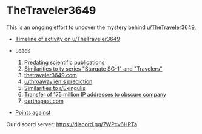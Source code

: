 # TheTraveler3649
This is an ongoing effort to uncover the mystery behind [u/TheTraveler3649](https://old.reddit.com/user/TheTraveler3649).

- [Timeline of activity on u/TheTraveler3649](TheTraveler3649/timeline.md)

- Leads
  1. [Predating scientific publications](Leads/scientific_publications.md)
  2. [Similarities to tv series "Stargate SG-1" and "Travelers"](Leads/stargate_sg1.md)
  3. [thetraveler3649.com](Leads/thetraveler3649_com.md)
  4. [u/throawaylien's prediction](Leads/throawalien.md)
  5. [Similarities to r/Exingulis](Leads/exingulis.md)
  6. [Transfer of 175 million IP addresses to obscure company](Leads/175_mill_ip.md)
  7. [earthspast.com](Leads/earthspast_com.md)

- [Points against](TheTraveler3649/points_against.md)

Our discord server: https://discord.gg/7WPcv6HPTa